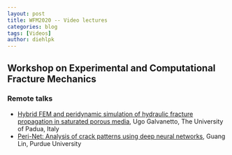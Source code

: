 ```yaml
---
layout: post
title: WFM2020 -- Video lectures 
categories: blog
tags: [Videos]
author: diehlpk
---
```

## Workshop on Experimental and Computational Fracture Mechanics


### Remote talks

* [Hybrid FEM and peridynamic simulation of hydraulic fracture propagation in saturated porous media](https://www.youtube.com/watch?v=aZh0aUtKteo), Ugo Galvanetto, The University of Padua, Italy 
* [Peri-Net: Analysis of crack patterns using deep neural networks](https://www.youtube.com/watch?v=hxjVByEPnRw), Guang Lin, Purdue University 

